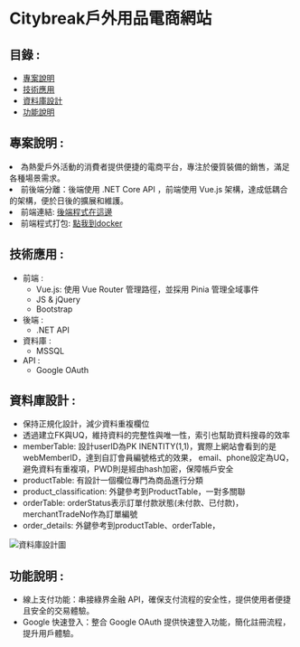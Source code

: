 <!DOCTYPE html>
<html lang="zh-Hant">

<head>
    <meta charset="UTF-8">
    <meta name="viewport" content="width=device-width, initial-scale=1.0">
</head>

<body>
    <h1>Citybreak戶外用品電商網站</h1>
    <h2>目錄 :</h2>
    <ul>
        <li><a href="#project-description">專案說明</a></li>
        <li><a href="#technology-application">技術應用</a></li>
        <li><a href="#database-design">資料庫設計</a></li>
        <li><a href="#function-description">功能說明</a></li>
    </ul>
    <h2 id="project-description">專案說明 : </h2>
    <li>為熱愛戶外活動的消費者提供便捷的電商平台，專注於優質裝備的銷售，滿足各種場景需求。</li>
    <li>前後端分離：後端使用 .NET Core API ，前端使用 Vue.js 架構，達成低耦合的架構，便於日後的擴展和維護。</li>
    <li>前端連結: <a href="https://github.com/Ting-s515/CityBreak_Frontend">後端程式在這邊</a></li>
    <li>前端程式打包: <a href="https://hub.docker.com/r/tings515/citybreak">點我到docker</a></li>
    <h2 id="technology-application">技術應用 :</h2>
    <ul>
        <li>前端 :
            <ul>
                <li>Vue.js: 使用 Vue Router 管理路徑，並採用 Pinia 管理全域事件</li>
                <li>JS & jQuery</li>
                <li>Bootstrap</li>
            </ul>
        </li>
        <li>後端 :
            <ul>
                <li>.NET API</li>
            </ul>
        </li>
        <li>資料庫 :
            <ul>
                <li>MSSQL</li>
            </ul>
        </li>
        <li>API :
            <ul>
                <li>Google OAuth</li>
            </ul>
        </li>
    </ul>
    <h2 id="database-design">資料庫設計 :</h2>
    <ul>
        <li>保持正規化設計，減少資料重複欄位</li>
        <li>透過建立FK與UQ，維持資料的完整性與唯一性，索引也幫助資料搜尋的效率</li>
        <li>memberTable: 設計userID為PK INENTITY(1,1)，實際上網站會看到的是webMemberID，達到自訂會員編號格式的效果，
            email、phone設定為UQ，避免資料有重複項，PWD則是經由hash加密，保障帳戶安全</li>
        <li>productTable: 有設計一個欄位專門為商品進行分類</li>   
        <li>product_classification: 外鍵參考到ProductTable，一對多關聯</li> 
        <li>orderTable: orderStatus表示訂單付款狀態(未付款、已付款)，merchantTradeNo作為訂單編號</li>
        <li>order_details: 外鍵參考到productTable、orderTable，</li>
    </ul>
    <img src="https://i.imgur.com/Id9vN3b.png" alt="資料庫設計圖" style="max-width: 100%; height: auto;">
    <h2 id="function-description">功能說明 :</h2>
    <ul>
        <li>線上支付功能：串接綠界金融 API，確保支付流程的安全性，提供使用者便捷且安全的交易體驗。</li>
        <li>Google 快速登入：整合 Google OAuth 提供快速登入功能，簡化註冊流程，提升用戶體驗。</li>
    </ul>
</body>

</html>
